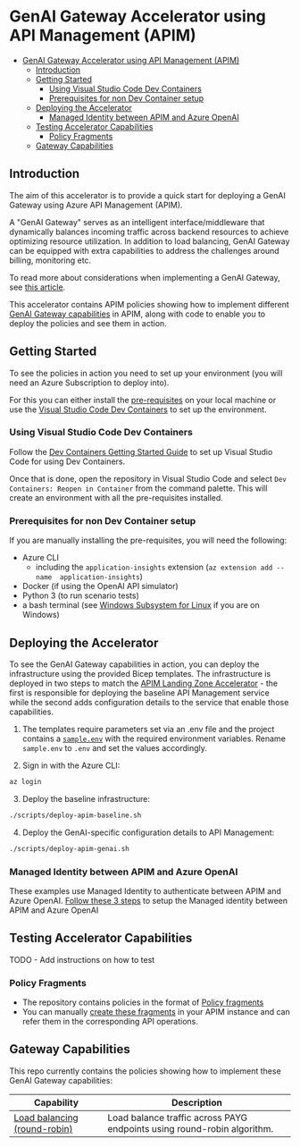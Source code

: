# GenAI Gateway Accelerator using API Management (APIM)

- [GenAI Gateway Accelerator using API Management (APIM)](#genai-gateway-accelerator-using-api-management-apim)
	- [Introduction](#introduction)
	- [Getting Started](#getting-started)
		- [Using Visual Studio Code Dev Containers](#using-visual-studio-code-dev-containers)
		- [Prerequisites for non Dev Container setup](#prerequisites-for-non-dev-container-setup)
	- [Deploying the Accelerator](#deploying-the-accelerator)
		- [Managed Identity between APIM and Azure OpenAI](#managed-identity-between-apim-and-azure-openai)
	- [Testing Accelerator Capabilities](#testing-accelerator-capabilities)
		- [Policy Fragments](#policy-fragments)
	- [Gateway Capabilities](#gateway-capabilities)


## Introduction

The aim of this accelerator is to provide a quick start for deploying a GenAI Gateway using Azure API Management (APIM). 

A "GenAI Gateway" serves as an intelligent interface/middleware that dynamically balances incoming traffic across backend resources to achieve optimizing resource utilization. In addition to load balancing, GenAI Gateway can be equipped with extra capabilities to address the challenges around billing, monitoring etc.

To read more about considerations when implementing a GenAI Gateway, see [this article](https://learn.microsoft.com/ai/playbook/technology-guidance/generative-ai/dev-starters/genai-gateway/).

This accelerator contains APIM policies showing how to implement different [GenAI Gateway capabilities](#gateway-capabilities) in APIM, along with code to enable you to deploy the policies and see them in action.

## Getting Started

To see the policies in action you need to set up your environment (you will need an Azure Subscription to deploy into).

For this you can either install the [pre-requisites](#prerequisites) on your local machine or use the [Visual Studio Code Dev Containers](#using-visual-studio-code-dev-containers) to set up the environment.

### Using Visual Studio Code Dev Containers

Follow the [Dev Containers Getting Started Guide](https://code.visualstudio.com/docs/devcontainers/containers) to set up Visual Studio Code for using Dev Containers.

Once that is done, open the repository in Visual Studio Code and select `Dev Containers: Reopen in Container` from the command palette. This will create an environment with all the pre-requisites installed.

### Prerequisites for non Dev Container setup

If you are manually installing the pre-requisites, you will need the following:

- Azure CLI
  - including the `application-insights` extension (`az extension add --name  application-insights`)
- Docker (if using the OpenAI API simulator)
- Python 3 (to run scenario tests)
- a bash terminal (see [Windows Subsystem for Linux](https://learn.microsoft.com/en-us/windows/wsl/install) if you are on Windows)


## Deploying the Accelerator

To see the GenAI Gateway capabilities in action, you can deploy the infrastructure using the provided Bicep templates. The infrastructure is deployed in two steps to match the [APIM Landing Zone Accelerator](https://github.com/Azure/apim-landing-zone-accelerator/blob/feat-apim-v2/scenarios/scripts/deploy-apim-baseline.sh) - the first is responsible for deploying the baseline API Management service while the second adds configuration details to the service that enable those capabilities.  

1. The templates require parameters set via an .env file and the project contains a [`sample.env`](./sample.env) with the required environment variables. Rename `sample.env` to `.env` and set the values accordingly.

2. Sign in with the Azure CLI:

```bash
az login
```

3. Deploy the baseline infrastructure:

```bash
./scripts/deploy-apim-baseline.sh
```

4. Deploy the GenAI-specific configuration details to API Management:

```bash
./scripts/deploy-apim-genai.sh
```

### Managed Identity between APIM and Azure OpenAI

These examples use Managed Identity to authenticate between APIM and Azure OpenAI. [Follow these 3 steps](https://learn.microsoft.com/en-us/azure/api-management/api-management-authenticate-authorize-azure-openai#authenticate-with-managed-identity) to setup the Managed identity between APIM and Azure OpenAI

## Testing Accelerator Capabilities

TODO - Add instructions on how to test 

### Policy Fragments

- The repository contains policies in the format of [Policy fragments](https://learn.microsoft.com/en-us/azure/api-management/policy-fragments)
- You can manually [create these fragments](https://learn.microsoft.com/en-us/azure/api-management/policy-fragments#create-a-policy-fragment) in your APIM instance and can refer them in the corresponding API operations.


## Gateway Capabilities

This repo currently contains the policies showing how to implement these GenAI Gateway capabilities:

| Capability                                                                      | Description                                                             |
| ------------------------------------------------------------------------------- | ----------------------------------------------------------------------- |
| [Load balancing (round-robin)](./policies/load-balancing-round-robin/Readme.md) | Load balance traffic across PAYG endpoints using round-robin algorithm. |

